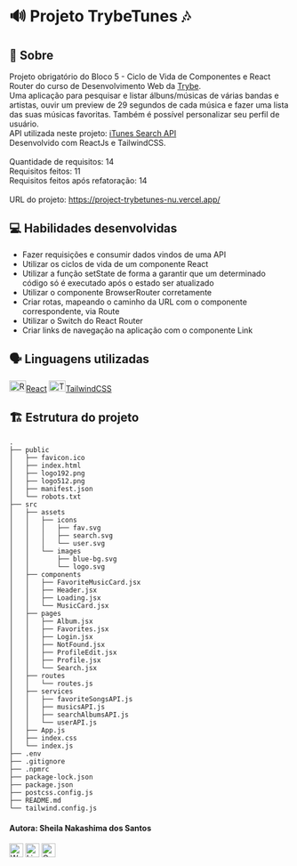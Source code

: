 # :loud_sound: Projeto TrybeTunes :notes:

## :page_facing_up: Sobre

Projeto obrigatório do Bloco 5 - Ciclo de Vida de Componentes e React Router do curso de Desenvolvimento Web da [Trybe](https://www.betrybe.com).<br>
Uma aplicação para pesquisar e listar álbuns/músicas de várias bandas e artistas, ouvir um preview de 29 segundos de cada música e fazer uma lista das suas músicas favoritas. Também é possível personalizar seu perfil de usuário.<br>
API utilizada neste projeto: [iTunes Search API](https://developer.apple.com/library/archive/documentation/AudioVideo/Conceptual/iTuneSearchAPI/index.html#//apple_ref/doc/uid/TP40017632-CH3-SW1)<br>
Desenvolvido com ReactJs e TailwindCSS.<br><br>
Quantidade de requisitos: 14<br>
Requisitos feitos: 11<br>
Requisitos feitos após refatoração: 14<br>
<br>
URL do projeto: https://project-trybetunes-nu.vercel.app/

## :computer: Habilidades desenvolvidas

- Fazer requisições e consumir dados vindos de uma API
- Utilizar os ciclos de vida de um componente React
- Utilizar a função setState de forma a garantir que um determinado código só é executado após o estado ser atualizado
- Utilizar o componente BrowserRouter corretamente
- Criar rotas, mapeando o caminho da URL com o componente correspondente, via Route
- Utilizar o Switch do React Router
- Criar links de navegação na aplicação com o componente Link

## :speaking_head: Linguagens utilizadas
<div align="left">
  <a href="https://reactjs.org/"><img alt="React.Js icon" height="20px" width="30px" src="https://cdn.jsdelivr.net/gh/devicons/devicon/icons/react/react-original.svg" />React</a>
  <a href="https://tailwindcss.com/" title="TailwindCSS"><img alt="TailwindCss icon" height="20px" width="30px" src="https://cdn.jsdelivr.net/gh/devicons/devicon/icons/tailwindcss/tailwindcss-plain.svg" />TailwindCSS</a>
</div>

## :building_construction: Estrutura do projeto
```
.
├── public
│   ├── favicon.ico
│   ├── index.html
│   ├── logo192.png
│   ├── logo512.png
│   ├── manifest.json
│   └── robots.txt
├── src
│   ├── assets
│   │   ├── icons
│   │   │   ├── fav.svg
│   │   │   ├── search.svg
│   │   │   └── user.svg
│   │   └── images
│   │       ├── blue-bg.svg
│   │       └── logo.svg
│   ├── components
│   │   ├── FavoriteMusicCard.jsx
│   │   ├── Header.jsx
│   │   ├── Loading.jsx
│   │   └── MusicCard.jsx
│   ├── pages
│   │   ├── Album.jsx
│   │   ├── Favorites.jsx
│   │   ├── Login.jsx
│   │   ├── NotFound.jsx
│   │   ├── ProfileEdit.jsx
│   │   ├── Profile.jsx
│   │   └── Search.jsx
│   ├── routes
│   │   └── routes.js
│   ├── services
│   │   ├── favoriteSongsAPI.js
│   │   ├── musicsAPI.js
│   │   ├── searchAlbumsAPI.js
│   │   └── userAPI.js
│   ├── App.js
│   ├── index.css
│   └── index.js
├── .env
├── .gitignore
├── .npmrc
├── package-lock.json
├── package.json
├── postcss.config.js
├── README.md
└── tailwind.config.js
```

 #### Autora: Sheila Nakashima dos Santos
<a href="https://wa.me/+5511995985416?text=Sheila%20Dev" target="_blank" rel="external"><img src="https://img.shields.io/badge/WhatsApp-25D366?style=for-the-badge&logo=whatsapp&logoColor=white" alt="WhatsApp" height="25px" /></a>
<a href="https://www.linkedin.com/in/sheila-nakashima-dos-santos/" target="_blank" rel="external"><img src="https://img.shields.io/badge/LinkedIn-0077B5?style=for-the-badge&logo=linkedin&logoColor=white" alt="LinkedIn" height="25px"></a>
<a href="mailto:shei.nsantos@gmail.com" target="_blank" rel="external"><img src="https://img.shields.io/badge/Gmail-D14836?style=for-the-badge&logo=gmail&logoColor=white" alt="Gmail" height="25px"></a>
